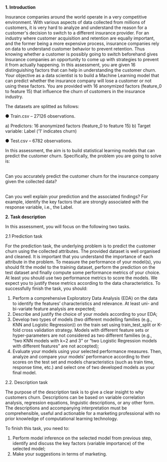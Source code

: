 **1. Introduction**

Insurance companies around the world operate in a very competitive environment. With various
aspects of data collected from millions of customers, it is very hard to analyze and understand the
reason for a customer's decision to switch to a different insurance provider. For an industry where
customer acquisition and retention are equally important, and the former being a more expensive
process, insurance companies rely on data to understand customer behavior to prevent retention.
Thus knowing whether a customer is possibly going to switch beforehand gives Insurance companies
an opportunity to come up with strategies to prevent it from actually happening. In this assessment,
you are given 16 distinguishing factors that can help in understanding the customer churn. Your
objective as a data scientist is to build a Machine Learning model that can predict whether the
insurance company will lose a customer or not using these factors. You are provided with 16
anonymized factors (feature_0 to feature 15) that influence the churn of customers in the insurance
industry. 

The datasets are splitted as follows:

● Train.csv – 27126 observations.

a) Predictors: 16 anonymized factors (feature_0 to feature 15)
b) Target variable: Label (‘1’ indicates churn)

● Test.csv – 6782 observations.

In this assessment, the aim is to build statistical learning models that can predict the customer churn.
Specifically, the problem you are going to solve is:

<br>    Can you accurately predict the customer churn for the insurance company given the
collected data?</br>

<br>    Can you well explain your prediction and the associated findings? For example, identify the
key factors that are strongly associated with the response variable, i.e., the Label.</br>

**2. Task description**

In this assessment, you will focus on the following two tasks.

2.1 Prediction task

For the prediction task, the underlying problem is to predict the customer churn using the collected
attributes. The provided dataset is well organised and cleaned. It is important that you understand the
importance of each attribute in the problem.
To measure the performance of your model(s), you should fit the model to the training dataset, perform
the prediction on the test dataset and finally compute some performance metrics of your choice. At
least you should use two performance metrics to score the models. We expect you to justify these
metrics according to the data characteristics. To successfully finish the task, you should:
1. Perform a comprehensive Exploratory Data Analysis (EDA) on the data to identify the
features’ characteristics and relevance. At least uni- and bi-variate feature analysis are
expected;
2. Describe and justify the choice of your models according to your EDA;
3. Develop two types of models (two different modelling families (e.g., KNN and Logistic
Regression)) on the train set using train_test_split or K-fold cross validation strategy. Models
with different feature sets or hyper-parameters are not considered as two different
families (e.g., “two KNN models with k=2 and 3” or “two Logistic Regression models with
different features” are not accepted);
4. Evaluate your models using your selected performance measures. Then, analyze and
compare your models’ performance according to their scores on the test set and models
characteristics (such as train time, response time, etc.) and select one of two developed
models as your final model.

2.2. Description task

The purpose of the description task is to give a clear insight to why customers churn. Descriptions can
be based on variable correlation analysis, regression equations, linguistic descriptions, or any other
form. The descriptions and accompanying interpretation must be comprehensible, useful and
actionable for a marketing professional with no prior knowledge of computational learning technology.

To finish this task, you need to:
1. Perform model inference on the selected model from previous step, identify and discuss the
key factors (variable importance) of the selected model;
2. Make your suggestions in terms of marketing.

